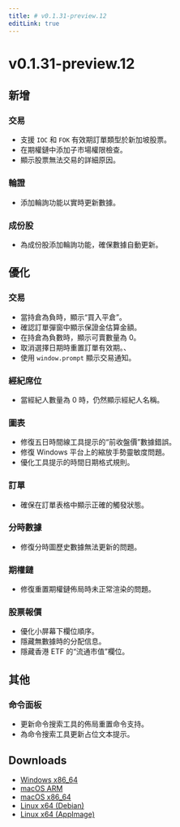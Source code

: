 ```yaml
---
title: # v0.1.31-preview.12
editLink: true
---
```


# v0.1.31-preview.12  <Badge type="warning" text="preview" />

## 新增

### 交易
- 支援 `IOC` 和 `FOK` 有效期訂單類型於新加坡股票。
- 在期權鏈中添加子市場權限檢查。
- 顯示股票無法交易的詳細原因。

### 輪證
- 添加輪詢功能以實時更新數據。

### 成份股
- 為成份股添加輪詢功能，確保數據自動更新。

## 優化

### 交易
- 當持倉為負時，顯示“買入平倉”。
- 確認訂單彈窗中顯示保證金估算金額。
- 在持倉為負數時，顯示可賣數量為 0。
- 取消選擇日期時重置訂單有效期。、
- 使用 `window.prompt` 顯示交易通知。

### 經紀席位
- 當經紀人數量為 0 時，仍然顯示經紀人名稱。

### 圖表
- 修復五日時間線工具提示的“前收盤價”數據錯誤。
- 修復 Windows 平台上的縮放手勢靈敏度問題。
- 優化工具提示的時間日期格式規則。

### 訂單
- 確保在訂單表格中顯示正確的觸發狀態。

### 分時數據
- 修復分時圖歷史數據無法更新的問題。

### 期權鏈
- 修復重置期權鏈佈局時未正常渲染的問題。

### 股票報價
- 優化小屏幕下欄位順序。
- 隱藏無數據時的分配信息。
- 隱藏香港 ETF 的“流通市值”欄位。

## 其他

### 命令面板
- 更新命令搜索工具的佈局重置命令支持。
- 為命令搜索工具更新占位文本提示。

## Downloads

- [Windows x86_64](https://assets.lbkrs.com/github/release/longbridge-desktop/preview/longbridge-v0.1.31-preview.12-windows-x86_64.zip)
- [macOS ARM](https://assets.lbkrs.com/github/release/longbridge-desktop/preview/longbridge-v0.1.31-preview.12-macos-aarch64.dmg)
- [macOS x86_64](https://assets.lbkrs.com/github/release/longbridge-desktop/preview/longbridge-v0.1.31-preview.12-macos-x86_64.dmg)
- [Linux x64 (Debian)](https://assets.lbkrs.com/github/release/longbridge-desktop/preview/longbridge-v0.1.31-preview.12-linux-x86_64.deb)
- [Linux x64 (AppImage)](https://assets.lbkrs.com/github/release/longbridge-desktop/preview/longbridge-v0.1.31-preview.12-linux-x86_64.AppImage)